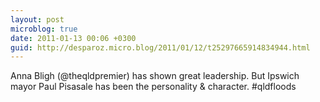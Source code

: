 ```yaml
---
layout: post
microblog: true
date: 2011-01-13 00:06 +0300
guid: http://desparoz.micro.blog/2011/01/12/t25297665914834944.html
---
```

Anna Bligh (@theqldpremier) has shown great leadership. But Ipswich mayor Paul Pisasale has been the personality &amp; character. #qldfloods
